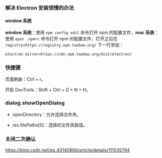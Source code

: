 ### 解决 Electron 安装很慢的办法

#### window 系统

**window 系统**：使用 `npm config edit` 命令打开 npm 的配置文件，**mac 系统**：使用 `open .npmrc` 命令打开 npm 的配置文件，打开之后在 `registry=https://registry.npm.taobao.org/` 下一行添加：

```
electron_mirror=https://cdn.npm.taobao.org/dist/electron/
```

### 快捷键

页面刷新：Ctrl + r。

开启 DevTools：Shift + Ctrl + D + N + H。

### dialog.showOpenDialog

- openDirectory：允许选择文件夹。

- res.filePaths[0]：选择的文件夹路径。

### 关闭二次确认

https://blog.csdn.net/qq_43140890/article/details/111035794

